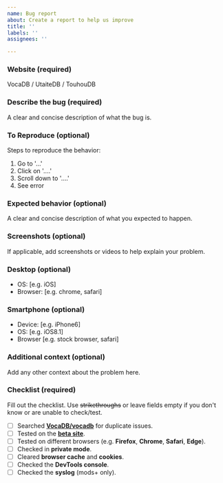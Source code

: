 ```yaml
---
name: Bug report
about: Create a report to help us improve
title: ''
labels: ''
assignees: ''

---
```


### Website (required)
VocaDB / UtaiteDB / TouhouDB

### Describe the bug (required)
A clear and concise description of what the bug is.

### To Reproduce (optional)
Steps to reproduce the behavior:
1. Go to '...'
2. Click on '....'
3. Scroll down to '....'
4. See error

### Expected behavior (optional)
A clear and concise description of what you expected to happen.

### Screenshots (optional)
If applicable, add screenshots or videos to help explain your problem.

### Desktop (optional)
 - OS: [e.g. iOS]
 - Browser: [e.g. chrome, safari]

### Smartphone (optional)
 - Device: [e.g. iPhone6]
 - OS: [e.g. iOS8.1]
 - Browser [e.g. stock browser, safari]

### Additional context (optional)
Add any other context about the problem here.

### Checklist (required)

Fill out the checklist. Use ~~strikethroughs~~ or leave fields empty if you don't know or are unable to check/test.

- [ ] Searched **[VocaDB/vocadb](https://github.com/VocaDB/vocadb/issues)** for duplicate issues.
- [ ] Tested on the **[beta site](https://beta.vocadb.net)**.
- [ ] Tested on different browsers (e.g. **Firefox**, **Chrome**, **Safari**, **Edge**).
- [ ] Checked in **private mode**.
- [ ] Cleared **browser cache** and **cookies**.
- [ ] Checked the **DevTools console**.
- [ ] Checked the **syslog** (mods+ only).
